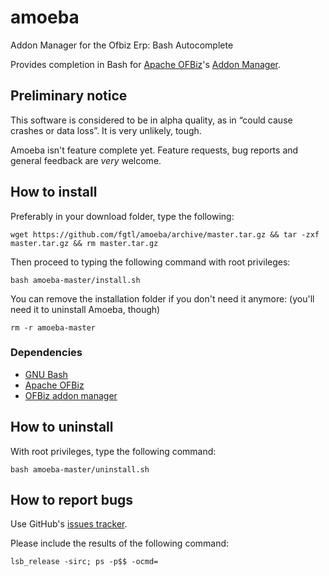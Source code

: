 # amoeba

Addon Manager for the Ofbiz Erp: Bash Autocomplete

Provides completion in Bash for [Apache OFBiz](https://ofbiz.apache.org/index.html "Apache OFBiz home page")'s [Addon Manager](http://code.google.com/a/apache-extras.org/p/ofbiz-adm/ "OFBiz Addon Manager").

## Preliminary notice

This software is considered to be in alpha quality, as in “could cause crashes or data loss”. It is very unlikely, tough.

Amoeba isn't feature complete yet. Feature requests, bug reports and general feedback are *very* welcome.

## How to install

Preferably in your download folder, type the following:

```shell
wget https://github.com/fgtl/amoeba/archive/master.tar.gz && tar -zxf master.tar.gz && rm master.tar.gz
```

Then proceed to typing the following command with root privileges:

```shell
bash amoeba-master/install.sh
```

You can remove the installation folder if you don't need it anymore:
(you'll need it to uninstall Amoeba, though)
```shell
rm -r amoeba-master
```

### Dependencies

* [GNU Bash](http://www.gnu.org/software/bash/ "GNU Bash")
* [Apache OFBiz](http://ofbiz.apache.org/index.html "Apache OFBiz")
* [OFBiz addon manager](http://code.google.com/a/apache-extras.org/p/ofbiz-adm/ "OFBiz addon manager")

## How to uninstall

With root privileges, type the following command:

```shell
bash amoeba-master/uninstall.sh
```

## How to report bugs

Use GitHub's [issues tracker](https://github.com/fgtl/amoeba/issues "Github issues tracker").

Please include the results of the following command:

```shell
lsb_release -sirc; ps -p$$ -ocmd=
```

